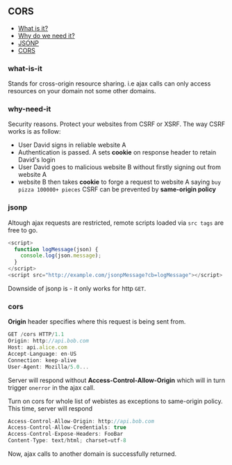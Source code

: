 ## CORS

* [What is it?](#what-is-it)
* [Why do we need it?](#why-need-it)
* [JSONP](#jsonp)
* [CORS](#cors)


### what-is-it
Stands for cross-origin resource sharing. i.e ajax calls can only access resources on your domain not some other domains.

### why-need-it
Security reasons. Protect your websites from CSRF or XSRF. The way CSRF works is as follow:
  * User David signs in reliable website A
  * Authentication is passed. A sets **cookie** on response header to retain David's login
  * User David goes to malicious website B without firstly signing out from website A
  * website B then takes **cookie** to forge a request to website A saying `buy pizza 100000+ pieces`
CSRF can be prevented by **same-origin policy**

### jsonp
Altough ajax requests are restricted, remote scripts loaded via `src tags` are free to go.
```js
<script>
  function logMessage(json) {
    console.log(json.message);
  }
</script>
<script src="http://example.com/jsonpMessage?cb=logMessage"></script>
```
Downside of jsonp is - it only works for http `GET`.

### cors
**Origin** header specifies where this request is being sent from.
```js
GET /cors HTTP/1.1
Origin: http://api.bob.com
Host: api.alice.com
Accept-Language: en-US
Connection: keep-alive
User-Agent: Mozilla/5.0...
```
Server will respond without **Access-Control-Allow-Origin** which will in turn trigger `onerror` in the ajax call.

Turn on cors for whole list of webistes as exceptions to same-origin policy. This time, server will respond
```js
Access-Control-Allow-Origin: http://api.bob.com
Access-Control-Allow-Credentials: true
Access-Control-Expose-Headers: FooBar
Content-Type: text/html; charset=utf-8
```
Now, ajax calls to another domain is successfully returned.
